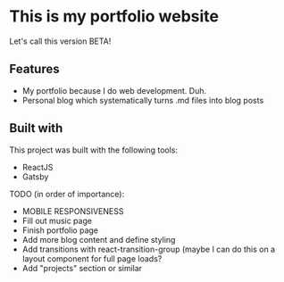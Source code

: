 # This is my portfolio website

Let's call this version BETA!

## Features

* My portfolio because I do web development. Duh.
* Personal blog which systematically turns .md files into blog posts

## Built with

This project was built with the following tools:

* ReactJS
* Gatsby

TODO (in order of importance):

* MOBILE RESPONSIVENESS
* Fill out music page
* Finish portfolio page
* Add more blog content and define styling
* Add transitions with react-transition-group (maybe I can do this on a layout component for full page loads?
* Add "projects" section or similar